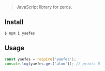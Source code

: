 
> JavaScript library for zeros.

## Install
```console
$ npm i yaefes
```

## Usage
```js
const yaefes = require('yaefes');
console.log(yaefes.get('alon')); // prints 0
```

